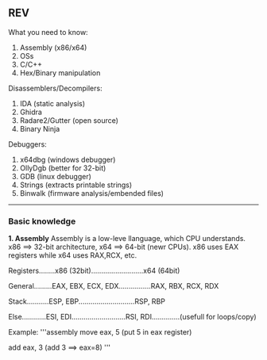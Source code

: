 ## REV ##

What you need to know:

1. Assembly (x86/x64)
2. OSs
3. C/C++
4. Hex/Binary manipulation

Disassemblers/Decompilers:

1. IDA  (static analysis)
2. Ghidra  
3. Radare2/Gutter (open source)
4. Binary Ninja

Debuggers:

1. x64dbg  (windows debugger)
2. OllyDgb  (better for 32-bit)
3. GDB    (linux debugger)
4. Strings  (extracts printable strings)
5. Binwalk  (firmware analysis/embended files)

--------------------------------------------------------------------------------------------------------------------

### Basic knowledge ###
**1. Assembly**
Assembly is a low-leve llanguage, which CPU understands. x86 ==> 32-bit architecture, x64 ==> 64-bit (newr CPUs). x86 uses EAX registers while x64 uses RAX,RCX, etc.

Registers........x86 (32bit)..........................x64 (64bit)	

General.........EAX, EBX, ECX, EDX................RAX, RBX, RCX, RDX	

Stack...........ESP, EBP............................RSP, RBP	

Else............ESI, EDI...........................RSI, RDI..............(usefull for loops/copy)


Example:
'''assembly
move eax, 5         (put 5 in eax register)

add eax, 3          (add 3 ==> eax=8)
'''
 
   
